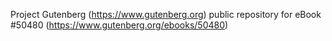 Project Gutenberg (https://www.gutenberg.org) public repository for
eBook #50480 (https://www.gutenberg.org/ebooks/50480)
